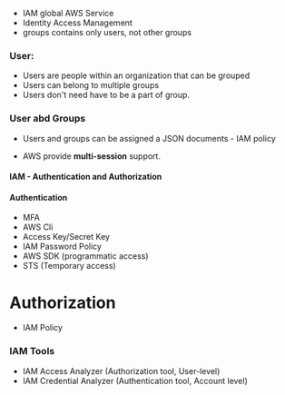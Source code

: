 
- IAM global AWS Service
- Identity Access Management
- groups contains only users, not other groups

### User:
- Users are people within an organization that can be grouped
- Users can belong to multiple groups
- Users don't need have to be a part of group.

### User abd Groups
- Users and groups can be assigned a JSON documents - IAM policy

- AWS provide **multi-session** support.


#### IAM - Authentication and Authorization

#### Authentication

- MFA
- AWS Cli
- Access Key/Secret Key
- IAM Password Policy
- AWS SDK (programmatic access)
- STS (Temporary access)


# Authorization

- IAM Policy



### IAM Tools 

- IAM Access Analyzer (Authorization tool, User-level)
- IAM Credential Analyzer (Authentication tool, Account level)


